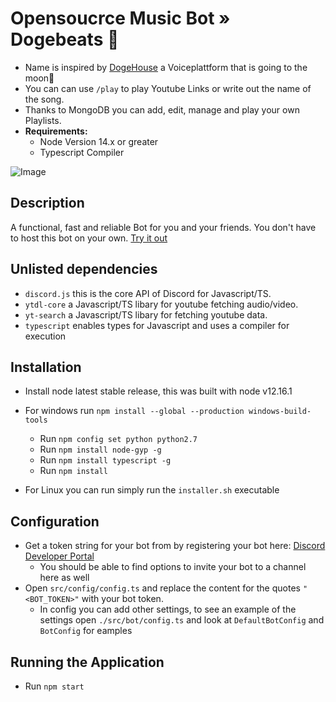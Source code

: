 # Opensoucrce Music Bot » Dogebeats 🌠
- Name is inspired by [DogeHouse](https://dogehouse.tv/dash) a Voiceplattform that is going to the moon🚀
- You can can use `/play` to play Youtube Links or write out the name of the song.
- Thanks to MongoDB you can add, edit, manage and play your own Playlists.
- **Requirements:**
    - Node Version 14.x or greater
    - Typescript Compiler

![Image](https://drive.google.com/file/d/1001Cyno4ZII4Vrn7RLDUJjocSl9aJrCR/view?usp=sharing)

## Description

A functional, fast and reliable Bot for you and your friends.
You don't have to host this bot on your own. [Try it out](https://discord.com/oauth2/authorize?client_id=839914718566940693&permissions=8&scope=bot)

## Unlisted dependencies

- `discord.js` this is the core API of Discord for Javascript/TS.
- `ytdl-core` a Javascript/TS libary for youtube fetching audio/video.
- `yt-search` a Javascript/TS libary for fetching youtube data.
- `typescript` enables types for Javascript and uses a compiler for execution

## Installation

- Install node latest stable release, this was built with node v12.16.1
- For windows run `npm install --global --production windows-build-tools`
    - Run `npm config set python python2.7`
    - Run `npm install node-gyp -g`
    - Run `npm install typescript -g`
    - Run `npm install`

- For Linux you can run simply run the `installer.sh` executable

## Configuration

- Get a token string for your bot from by registering your bot here: [Discord Developer Portal](https://discordapp.com/developers)
    - You should be able to find options to invite your bot to a channel here as well
- Open `src/config/config.ts` and replace the content for the quotes ```"<BOT_TOKEN>"``` with your bot token.
    - In config you can add other settings, to see an example of the settings open `./src/bot/config.ts` and look at `DefaultBotConfig` and `BotConfig` for eamples

## Running the Application

- Run `npm start`
